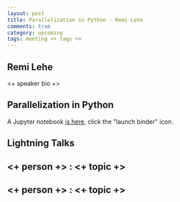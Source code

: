 ```yaml
---
layout: post
title: Parallelization in Python - Remi Lehe
comments: true
category: upcoming
tags: meeting <+ tags +>
---
```


## Remi Lehe

<+ speaker bio +> 

## Parallelization in Python

A Jupyter notebook [is here](https://github.com/RemiLehe/thw_parallel_python), click the "launch binder" icon.

## Lightning Talks 

## <+ person +> : <+ topic +>

## <+ person +> : <+ topic +>

